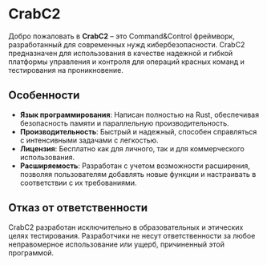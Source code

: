 # CrabC2

Добро пожаловать в **CrabC2** – это Command&Control фреймворк, разработанный для современных нужд кибербезопасности. CrabC2 предназначен для использования в качестве надежной и гибкой платформы управления и контроля для операций красных команд и тестирования на проникновение.

## Особенности

- **Язык программирования**: Написан полностью на Rust, обеспечивая безопасность памяти и параллельную производительность.
- **Производительность**: Быстрый и надежный, способен справляться с интенсивными задачами с легкостью.
- **Лицензия**: Бесплатно как для личного, так и для коммерческого использования.
- **Расширяемость**: Разработан с учетом возможности расширения, позволяя пользователям добавлять новые функции и настраивать в соответствии с их требованиями.


## Отказ от ответственности

CrabC2 разработан исключительно в образовательных и этических целях тестирования. Разработчики не несут ответственности за любое неправомерное использование или ущерб, причиненный этой программой.
